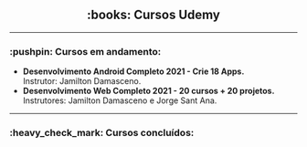 <h2 align="center"> :books: Cursos Udemy </h2>

<hr>

<h3> :pushpin: Cursos em andamento: </h3>

<ul>
    <li> <strong>Desenvolvimento Android Completo 2021 - Crie 18 Apps.</strong> <br>
    Instrutor: Jamilton Damasceno.
    </li>
    <li> <strong>Desenvolvimento Web Completo 2021 - 20 cursos + 20 projetos.</strong> <br>
    Instrutores: Jamilton Damasceno e Jorge Sant Ana.
    </li>
</ul>

<hr>

<h3> :heavy_check_mark: Cursos concluídos: </h3>
